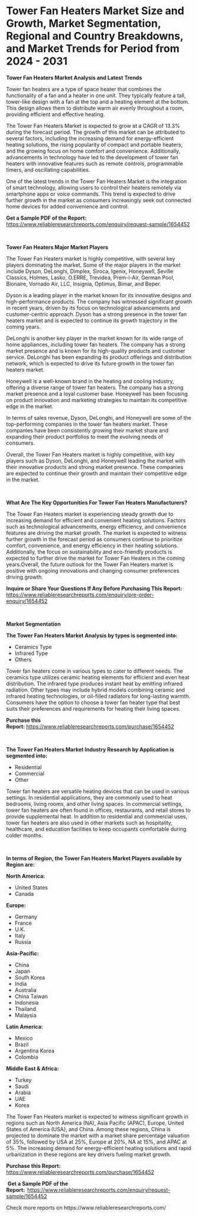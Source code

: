 <p><h1>Tower Fan Heaters Market Size and Growth, Market Segmentation, Regional and Country Breakdowns, and Market Trends for Period from 2024 -  2031</h1></p><p><strong>Tower Fan Heaters Market Analysis and Latest Trends</strong></p>
<p><p>Tower fan heaters are a type of space heater that combines the functionality of a fan and a heater in one unit. They typically feature a tall, tower-like design with a fan at the top and a heating element at the bottom. This design allows them to distribute warm air evenly throughout a room, providing efficient and effective heating.</p><p>The Tower Fan Heaters Market is expected to grow at a CAGR of 13.3% during the forecast period. The growth of this market can be attributed to several factors, including the increasing demand for energy-efficient heating solutions, the rising popularity of compact and portable heaters, and the growing focus on home comfort and convenience. Additionally, advancements in technology have led to the development of tower fan heaters with innovative features such as remote controls, programmable timers, and oscillating capabilities.</p><p>One of the latest trends in the Tower Fan Heaters Market is the integration of smart technology, allowing users to control their heaters remotely via smartphone apps or voice commands. This trend is expected to drive further growth in the market as consumers increasingly seek out connected home devices for added convenience and control.</p></p>
<p><strong>Get a Sample PDF of the Report:&nbsp;</strong> <a href="https://www.reliableresearchreports.com/enquiry/request-sample/1654452">https://www.reliableresearchreports.com/enquiry/request-sample/1654452</a></p>
<p>&nbsp;</p>
<p><strong>Tower Fan Heaters Major Market Players</strong></p>
<p><p>The Tower Fan Heaters market is highly competitive, with several key players dominating the market. Some of the major players in the market include Dyson, DeLonghi, Dimplex, Siroca, Igenix, Honeywell, Seville Classics, Holmes, Lasko, O.ERRE, Trevidea, Prem-i-Air, German Pool, Bionaire, Vornado Air, LLC, Insignia, Optimus, Bimar, and Beper.</p><p>Dyson is a leading player in the market known for its innovative designs and high-performance products. The company has witnessed significant growth in recent years, driven by its focus on technological advancements and customer-centric approach. Dyson has a strong presence in the tower fan heaters market and is expected to continue its growth trajectory in the coming years.</p><p>DeLonghi is another key player in the market known for its wide range of home appliances, including tower fan heaters. The company has a strong market presence and is known for its high-quality products and customer service. DeLonghi has been expanding its product offerings and distribution network, which is expected to drive its future growth in the tower fan heaters market.</p><p>Honeywell is a well-known brand in the heating and cooling industry, offering a diverse range of tower fan heaters. The company has a strong market presence and a loyal customer base. Honeywell has been focusing on product innovation and marketing strategies to maintain its competitive edge in the market.</p><p>In terms of sales revenue, Dyson, DeLonghi, and Honeywell are some of the top-performing companies in the tower fan heaters market. These companies have been consistently growing their market share and expanding their product portfolios to meet the evolving needs of consumers.</p><p>Overall, the Tower Fan Heaters market is highly competitive, with key players such as Dyson, DeLonghi, and Honeywell leading the market with their innovative products and strong market presence. These companies are expected to continue their growth and maintain their competitive edge in the market.</p></p>
<p>&nbsp;</p>
<p><strong>What Are The Key Opportunities For Tower Fan Heaters Manufacturers?</strong></p>
<p><p>The Tower Fan Heaters market is experiencing steady growth due to increasing demand for efficient and convenient heating solutions. Factors such as technological advancements, energy efficiency, and convenience features are driving the market growth. The market is expected to witness further growth in the forecast period as consumers continue to prioritize comfort, convenience, and energy efficiency in their heating solutions. Additionally, the focus on sustainability and eco-friendly products is expected to further drive the market for Tower Fan Heaters in the coming years.Overall, the future outlook for the Tower Fan Heaters market is positive with ongoing innovations and changing consumer preferences driving growth.</p></p>
<p><strong>Inquire or Share Your Questions If Any Before Purchasing This Report:</strong> <a href="https://www.reliableresearchreports.com/enquiry/pre-order-enquiry/1654452">https://www.reliableresearchreports.com/enquiry/pre-order-enquiry/1654452</a></p>
<p>&nbsp;</p>
<p><strong>Market Segmentation</strong></p>
<p><strong>The Tower Fan Heaters Market Analysis by types is segmented into:</strong></p>
<p><ul><li>Ceramics Type</li><li>Infrared Type</li><li>Others</li></ul></p>
<p><p>Tower fan heaters come in various types to cater to different needs. The ceramics type utilizes ceramic heating elements for efficient and even heat distribution. The infrared type produces instant heat by emitting infrared radiation. Other types may include hybrid models combining ceramic and infrared heating technologies, or oil-filled radiators for long-lasting warmth. Consumers have the option to choose a tower fan heater type that best suits their preferences and requirements for heating their living spaces.</p></p>
<p><strong>Purchase this Report:&nbsp;</strong><a href="https://www.reliableresearchreports.com/purchase/1654452">https://www.reliableresearchreports.com/purchase/1654452</a></p>
<p>&nbsp;</p>
<p><strong>The Tower Fan Heaters Market Industry Research by Application is segmented into:</strong></p>
<p><ul><li>Residential</li><li>Commercial</li><li>Other</li></ul></p>
<p><p>Tower fan heaters are versatile heating devices that can be used in various settings. In residential applications, they are commonly used to heat bedrooms, living rooms, and other living spaces. In commercial settings, tower fan heaters are often found in offices, restaurants, and retail stores to provide supplemental heat. In addition to residential and commercial uses, tower fan heaters are also used in other markets such as hospitality, healthcare, and education facilities to keep occupants comfortable during colder months.</p></p>
<p>&nbsp;</p>
<p><strong>In terms of Region, the Tower Fan Heaters Market Players available by Region are:</strong></p>
<p>
    <p> <strong> North America: </strong>
        <ul>
            <li>United States</li>
            <li>Canada</li>
        </ul>
        </p> 
    <p> <strong> Europe: </strong>
        <ul>
            <li>Germany</li>
            <li>France</li>
            <li>U.K.</li>
            <li>Italy</li>
            <li>Russia</li>
        </ul>
        </p> 
    <p> <strong> Asia-Pacific: </strong>
        <ul>
            <li>China</li>
            <li>Japan</li>
            <li>South Korea</li>
            <li>India</li>
            <li>Australia</li>
            <li>China Taiwan</li>
            <li>Indonesia</li>
            <li>Thailand</li>
            <li>Malaysia</li>
        </ul>
        </p> 
    <p> <strong> Latin America: </strong>
        <ul>
            <li>Mexico</li>
            <li>Brazil</li>
            <li>Argentina Korea</li>
            <li>Colombia</li>
        </ul>
        </p> 
    <p> <strong> Middle East & Africa: </strong>
        <ul>
            <li>Turkey</li>
            <li>Saudi</li>
            <li>Arabia</li>
            <li>UAE</li>
            <li>Korea</li>
        </ul>
    </p>
    </p>
<p><p>The Tower Fan Heaters market is expected to witness significant growth in regions such as North America (NA), Asia Pacific (APAC), Europe, United States of America (USA), and China. Among these regions, China is projected to dominate the market with a market share percentage valuation of 35%, followed by USA at 25%, Europe at 20%, NA at 15%, and APAC at 5%. The increasing demand for energy-efficient heating solutions and rapid urbanization in these regions are key drivers fueling market growth.</p></p>
<p><strong>Purchase this Report: </strong><a href="https://www.reliableresearchreports.com/purchase/1654452">https://www.reliableresearchreports.com/purchase/1654452</a></p>
<p>&nbsp;<strong>Get a Sample PDF of the Report:&nbsp;&nbsp;</strong><a href="https://www.reliableresearchreports.com/enquiry/request-sample/1654452">https://www.reliableresearchreports.com/enquiry/request-sample/1654452</a></p>
<p><strong></strong></p>
<p>Check more reports on https://www.reliableresearchreports.com/</p>